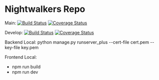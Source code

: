# Nightwalkers Repo
Main: [![Build Status](https://app.travis-ci.com/gcivil-nyu-org/team2-wed-spring25.svg?token=qXXqQBVVz5xbzNpep8Jg&branch=main)](https://app.travis-ci.com/gcivil-nyu-org/team2-wed-spring25)
[![Coverage Status](https://coveralls.io/repos/github/gcivil-nyu-org/team2-wed-spring25/badge.svg?branch=main)](https://coveralls.io/github/gcivil-nyu-org/team2-wed-spring25?branch=main)

Develop: [![Build Status](https://app.travis-ci.com/gcivil-nyu-org/team2-wed-spring25.svg?token=qXXqQBVVz5xbzNpep8Jg&branch=develop)](https://app.travis-ci.com/gcivil-nyu-org/team2-wed-spring25)
[![Coverage Status](https://coveralls.io/repos/github/gcivil-nyu-org/team2-wed-spring25/badge.svg?branch=develop)](https://coveralls.io/github/gcivil-nyu-org/team2-wed-spring25?branch=develop)



Backend Local: python manage.py runserver_plus --cert-file cert.pem --key-file key.pem

Frontend Local: 
- npm run build
- npm run dev
